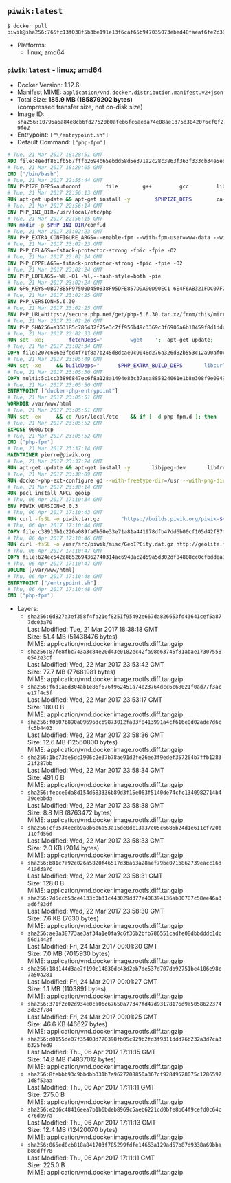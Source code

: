 ## `piwik:latest`

```console
$ docker pull piwik@sha256:765fc13f038f5b3be191e13f6caf65b947035073ebed48faeaf6fe2c3623fdeb
```

-	Platforms:
	-	linux; amd64

### `piwik:latest` - linux; amd64

-	Docker Version: 1.12.6
-	Manifest MIME: `application/vnd.docker.distribution.manifest.v2+json`
-	Total Size: **185.9 MB (185879202 bytes)**  
	(compressed transfer size, not on-disk size)
-	Image ID: `sha256:10795a6a84e8cb6fd27520b0afeb6fc6aeda74e08ae1d75d3042076cf0f29fe2`
-	Entrypoint: `["\/entrypoint.sh"]`
-	Default Command: `["php-fpm"]`

```dockerfile
# Tue, 21 Mar 2017 18:28:51 GMT
ADD file:4eedf861fb567fffb2694b65ebdd58d5e371a2c28c3863f363f333cb34e5eb7b in / 
# Tue, 21 Mar 2017 18:29:05 GMT
CMD ["/bin/bash"]
# Tue, 21 Mar 2017 22:55:44 GMT
ENV PHPIZE_DEPS=autoconf 		file 		g++ 		gcc 		libc-dev 		make 		pkg-config 		re2c
# Tue, 21 Mar 2017 22:56:13 GMT
RUN apt-get update && apt-get install -y 		$PHPIZE_DEPS 		ca-certificates 		curl 		libedit2 		libsqlite3-0 		libxml2 		xz-utils 	--no-install-recommends && rm -r /var/lib/apt/lists/*
# Tue, 21 Mar 2017 22:56:14 GMT
ENV PHP_INI_DIR=/usr/local/etc/php
# Tue, 21 Mar 2017 22:56:15 GMT
RUN mkdir -p $PHP_INI_DIR/conf.d
# Tue, 21 Mar 2017 23:02:23 GMT
ENV PHP_EXTRA_CONFIGURE_ARGS=--enable-fpm --with-fpm-user=www-data --with-fpm-group=www-data
# Tue, 21 Mar 2017 23:02:23 GMT
ENV PHP_CFLAGS=-fstack-protector-strong -fpic -fpie -O2
# Tue, 21 Mar 2017 23:02:24 GMT
ENV PHP_CPPFLAGS=-fstack-protector-strong -fpic -fpie -O2
# Tue, 21 Mar 2017 23:02:24 GMT
ENV PHP_LDFLAGS=-Wl,-O1 -Wl,--hash-style=both -pie
# Tue, 21 Mar 2017 23:02:24 GMT
ENV GPG_KEYS=0BD78B5F97500D450838F95DFE857D9A90D90EC1 6E4F6AB321FDC07F2C332E3AC2BF0BC433CFC8B3
# Tue, 21 Mar 2017 23:02:25 GMT
ENV PHP_VERSION=5.6.30
# Tue, 21 Mar 2017 23:02:25 GMT
ENV PHP_URL=https://secure.php.net/get/php-5.6.30.tar.xz/from/this/mirror PHP_ASC_URL=https://secure.php.net/get/php-5.6.30.tar.xz.asc/from/this/mirror
# Tue, 21 Mar 2017 23:02:26 GMT
ENV PHP_SHA256=a363185c786432f75e3c7ff956b49c3369c3f6906a6b10459f8d1ddc22f70805 PHP_MD5=68753955a8964ae49064c6424f81eb3e
# Tue, 21 Mar 2017 23:02:33 GMT
RUN set -xe; 		fetchDeps=' 		wget 	'; 	apt-get update; 	apt-get install -y --no-install-recommends $fetchDeps; 	rm -rf /var/lib/apt/lists/*; 		mkdir -p /usr/src; 	cd /usr/src; 		wget -O php.tar.xz "$PHP_URL"; 		if [ -n "$PHP_SHA256" ]; then 		echo "$PHP_SHA256 *php.tar.xz" | sha256sum -c -; 	fi; 	if [ -n "$PHP_MD5" ]; then 		echo "$PHP_MD5 *php.tar.xz" | md5sum -c -; 	fi; 		if [ -n "$PHP_ASC_URL" ]; then 		wget -O php.tar.xz.asc "$PHP_ASC_URL"; 		export GNUPGHOME="$(mktemp -d)"; 		for key in $GPG_KEYS; do 			gpg --keyserver ha.pool.sks-keyservers.net --recv-keys "$key"; 		done; 		gpg --batch --verify php.tar.xz.asc php.tar.xz; 		rm -r "$GNUPGHOME"; 	fi; 		apt-get purge -y --auto-remove $fetchDeps
# Tue, 21 Mar 2017 23:02:34 GMT
COPY file:207c686e3fed4f71f8a7b245d8dcae9c9048d276a326d82b553c12a90af0c0ca in /usr/local/bin/ 
# Tue, 21 Mar 2017 23:05:49 GMT
RUN set -xe 	&& buildDeps=" 		$PHP_EXTRA_BUILD_DEPS 		libcurl4-openssl-dev 		libedit-dev 		libsqlite3-dev 		libssl-dev 		libxml2-dev 	" 	&& apt-get update && apt-get install -y $buildDeps --no-install-recommends && rm -rf /var/lib/apt/lists/* 		&& export CFLAGS="$PHP_CFLAGS" 		CPPFLAGS="$PHP_CPPFLAGS" 		LDFLAGS="$PHP_LDFLAGS" 	&& docker-php-source extract 	&& cd /usr/src/php 	&& ./configure 		--with-config-file-path="$PHP_INI_DIR" 		--with-config-file-scan-dir="$PHP_INI_DIR/conf.d" 				--disable-cgi 				--enable-ftp 		--enable-mbstring 		--enable-mysqlnd 				--with-curl 		--with-libedit 		--with-openssl 		--with-zlib 				$PHP_EXTRA_CONFIGURE_ARGS 	&& make -j "$(nproc)" 	&& make install 	&& { find /usr/local/bin /usr/local/sbin -type f -executable -exec strip --strip-all '{}' + || true; } 	&& make clean 	&& docker-php-source delete 		&& apt-get purge -y --auto-remove -o APT::AutoRemove::RecommendsImportant=false $buildDeps
# Tue, 21 Mar 2017 23:05:50 GMT
COPY multi:5c1cc33896847ec6f8a128a1494e83c37aea885824061e1b8e308f9e09499956 in /usr/local/bin/ 
# Tue, 21 Mar 2017 23:05:50 GMT
ENTRYPOINT ["docker-php-entrypoint"]
# Tue, 21 Mar 2017 23:05:51 GMT
WORKDIR /var/www/html
# Tue, 21 Mar 2017 23:05:51 GMT
RUN set -ex 	&& cd /usr/local/etc 	&& if [ -d php-fpm.d ]; then 		sed 's!=NONE/!=!g' php-fpm.conf.default | tee php-fpm.conf > /dev/null; 		cp php-fpm.d/www.conf.default php-fpm.d/www.conf; 	else 		mkdir php-fpm.d; 		cp php-fpm.conf.default php-fpm.d/www.conf; 		{ 			echo '[global]'; 			echo 'include=etc/php-fpm.d/*.conf'; 		} | tee php-fpm.conf; 	fi 	&& { 		echo '[global]'; 		echo 'error_log = /proc/self/fd/2'; 		echo; 		echo '[www]'; 		echo '; if we send this to /proc/self/fd/1, it never appears'; 		echo 'access.log = /proc/self/fd/2'; 		echo; 		echo 'clear_env = no'; 		echo; 		echo '; Ensure worker stdout and stderr are sent to the main error log.'; 		echo 'catch_workers_output = yes'; 	} | tee php-fpm.d/docker.conf 	&& { 		echo '[global]'; 		echo 'daemonize = no'; 		echo; 		echo '[www]'; 		echo 'listen = [::]:9000'; 	} | tee php-fpm.d/zz-docker.conf
# Tue, 21 Mar 2017 23:05:52 GMT
EXPOSE 9000/tcp
# Tue, 21 Mar 2017 23:05:52 GMT
CMD ["php-fpm"]
# Tue, 21 Mar 2017 23:37:14 GMT
MAINTAINER pierre@piwik.org
# Tue, 21 Mar 2017 23:37:24 GMT
RUN apt-get update && apt-get install -y       libjpeg-dev       libfreetype6-dev       libgeoip-dev       libpng12-dev       libldap2-dev       zip  && rm -rf /var/lib/apt/lists/*
# Tue, 21 Mar 2017 23:38:09 GMT
RUN docker-php-ext-configure gd --with-freetype-dir=/usr --with-png-dir=/usr --with-jpeg-dir=/usr 	&& docker-php-ext-configure ldap --with-libdir=lib/x86_64-linux-gnu/  	&& docker-php-ext-install -j$(nproc) gd mbstring mysql pdo_mysql zip ldap opcache
# Tue, 21 Mar 2017 23:38:14 GMT
RUN pecl install APCu geoip
# Thu, 06 Apr 2017 17:10:34 GMT
ENV PIWIK_VERSION=3.0.3
# Thu, 06 Apr 2017 17:10:43 GMT
RUN curl -fsSL -o piwik.tar.gz       "https://builds.piwik.org/piwik-${PIWIK_VERSION}.tar.gz"  && curl -fsSL -o piwik.tar.gz.asc       "https://builds.piwik.org/piwik-${PIWIK_VERSION}.tar.gz.asc"  && export GNUPGHOME="$(mktemp -d)"  && gpg --keyserver ha.pool.sks-keyservers.net --recv-keys 814E346FA01A20DBB04B6807B5DBD5925590A237  && gpg --batch --verify piwik.tar.gz.asc piwik.tar.gz  && rm -r "$GNUPGHOME" piwik.tar.gz.asc  && tar -xzf piwik.tar.gz -C /usr/src/  && rm piwik.tar.gz
# Thu, 06 Apr 2017 17:10:44 GMT
COPY file:c38913b1c220a089fa0b50e33e71a81a441978dfb47dd6b00cf105d42f87f82b in /usr/local/etc/php/php.ini 
# Thu, 06 Apr 2017 17:10:46 GMT
RUN curl -fsSL -o /usr/src/piwik/misc/GeoIPCity.dat.gz http://geolite.maxmind.com/download/geoip/database/GeoLiteCity.dat.gz  && gunzip /usr/src/piwik/misc/GeoIPCity.dat.gz
# Thu, 06 Apr 2017 17:10:47 GMT
COPY file:624ec542e8b52694362740314ac6948ac2d59a5d302df84808cc0cfbddea1e59 in /entrypoint.sh 
# Thu, 06 Apr 2017 17:10:47 GMT
VOLUME [/var/www/html]
# Thu, 06 Apr 2017 17:10:48 GMT
ENTRYPOINT ["/entrypoint.sh"]
# Thu, 06 Apr 2017 17:10:48 GMT
CMD ["php-fpm"]
```

-	Layers:
	-	`sha256:6d827a3ef358f4fa21ef8251f95492e667da826653fd43641cef5a877dc03a70`  
		Last Modified: Tue, 21 Mar 2017 18:38:18 GMT  
		Size: 51.4 MB (51438476 bytes)  
		MIME: application/vnd.docker.image.rootfs.diff.tar.gzip
	-	`sha256:87fe8fbc743a3c84e20d43e0182ec42fa98d63745f81abae17307558e542e3cf`  
		Last Modified: Wed, 22 Mar 2017 23:53:42 GMT  
		Size: 77.7 MB (77681981 bytes)  
		MIME: application/vnd.docker.image.rootfs.diff.tar.gzip
	-	`sha256:f6d1a8d304ab1e86f676f962451a74e23764dcc6c68021f0ad77f3ace17f4c5f`  
		Last Modified: Wed, 22 Mar 2017 23:53:17 GMT  
		Size: 180.0 B  
		MIME: application/vnd.docker.image.rootfs.diff.tar.gzip
	-	`sha256:f0b07b890a09696dcb9873012fa83f8413991a4cf616e0d02ade7d6cfc5b4403`  
		Last Modified: Wed, 22 Mar 2017 23:58:36 GMT  
		Size: 12.6 MB (12560800 bytes)  
		MIME: application/vnd.docker.image.rootfs.diff.tar.gzip
	-	`sha256:1bc73de5dc1906c2e37b78ae91d2fe26ee3f9edef357264b7ffb128321f287bb`  
		Last Modified: Wed, 22 Mar 2017 23:58:34 GMT  
		Size: 491.0 B  
		MIME: application/vnd.docker.image.rootfs.diff.tar.gzip
	-	`sha256:fecce0da8d154d683336b89d3f15e063f5140de74cfc1340982714b439cebbda`  
		Last Modified: Wed, 22 Mar 2017 23:58:38 GMT  
		Size: 8.8 MB (8763472 bytes)  
		MIME: application/vnd.docker.image.rootfs.diff.tar.gzip
	-	`sha256:cf0534eedb9a8b6e6a53a15de0dc13a37e05c6686b24d1e611cf720b11efd56d`  
		Last Modified: Wed, 22 Mar 2017 23:58:33 GMT  
		Size: 2.0 KB (2014 bytes)  
		MIME: application/vnd.docker.image.rootfs.diff.tar.gzip
	-	`sha256:b81c7a92e026a5820f46517d3ba63a28aef79be071b862739eacc16d41ad3a7c`  
		Last Modified: Wed, 22 Mar 2017 23:58:31 GMT  
		Size: 128.0 B  
		MIME: application/vnd.docker.image.rootfs.diff.tar.gzip
	-	`sha256:7d6ccb53ce4133c0b31c443029d377e408394136ab80787c58ee46a3ad6f83df`  
		Last Modified: Wed, 22 Mar 2017 23:58:30 GMT  
		Size: 7.6 KB (7630 bytes)  
		MIME: application/vnd.docker.image.rootfs.diff.tar.gzip
	-	`sha256:ae8a38773ae3af34a1e0fa9c6f36b2bfb786551cadfe08dbbdddc1dc56d1442f`  
		Last Modified: Fri, 24 Mar 2017 00:01:30 GMT  
		Size: 7.0 MB (7015930 bytes)  
		MIME: application/vnd.docker.image.rootfs.diff.tar.gzip
	-	`sha256:18d144d3ae7f190c14830dc43d2eb7de537d707db92751be4106e98c7a50a281`  
		Last Modified: Fri, 24 Mar 2017 00:01:27 GMT  
		Size: 1.1 MB (1103891 bytes)  
		MIME: application/vnd.docker.image.rootfs.diff.tar.gzip
	-	`sha256:371f2c02d934e0ca06c67650a77347fd47d93178176d9a50586223743d32f784`  
		Last Modified: Fri, 24 Mar 2017 00:01:25 GMT  
		Size: 46.6 KB (46627 bytes)  
		MIME: application/vnd.docker.image.rootfs.diff.tar.gzip
	-	`sha256:d0155de07f35408d770398fb05c929b2fd3f9311ddd76b232a3d7ca3b325fed9`  
		Last Modified: Thu, 06 Apr 2017 17:11:15 GMT  
		Size: 14.8 MB (14837012 bytes)  
		MIME: application/vnd.docker.image.rootfs.diff.tar.gzip
	-	`sha256:8febbb93c9bbdbb331b7a9627208850a367cf92849528075c12865921d8f53aa`  
		Last Modified: Thu, 06 Apr 2017 17:11:11 GMT  
		Size: 275.0 B  
		MIME: application/vnd.docker.image.rootfs.diff.tar.gzip
	-	`sha256:e2d6c48416eea7b1b6bdeb8969c5aeb6221cd0bfe8b64f9cefd0c64cc76db97a`  
		Last Modified: Thu, 06 Apr 2017 17:11:13 GMT  
		Size: 12.4 MB (12420070 bytes)  
		MIME: application/vnd.docker.image.rootfs.diff.tar.gzip
	-	`sha256:065ed0cb818a841703f785299fdfe14663a129ad57b87d9338a69bbab8ddff78`  
		Last Modified: Thu, 06 Apr 2017 17:11:11 GMT  
		Size: 225.0 B  
		MIME: application/vnd.docker.image.rootfs.diff.tar.gzip
